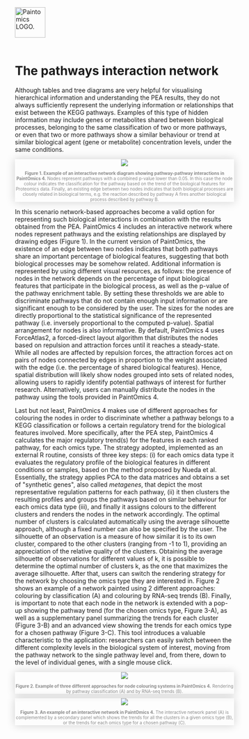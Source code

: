 <div class="imageContainer" style="" >
    <img src="paintomics_150x690.png" title="Paintomics LOGO." style=" height: 70px !important; margin-bottom: 20px; ">
</div>

# The pathways interaction network
Although tables and tree diagrams are very helpful for visualising hierarchical information and understanding the PEA results, they do not always sufficiently represent the underlying information or relationships that exist between the KEGG pathways. Examples of this type of hidden information may include genes or metabolites shared between biological processes, belonging to the same classification of two or more pathways, or even that two or more pathways show a similar behaviour or trend at similar biological agent (gene or metabolite) concentration levels, under the same conditions.

<div class="imageContainer" style="box-shadow: 0px 0px 20px #D0D0D0; text-align:center; font-size:10px; color:#898989" >
    <img src="paintomics_visualizing_2.png"/>
    <p class="imageLegend"><b>Figure 1. Example of an interactive network diagram showing pathway-pathway interactions in PaintOmics 4.</b> Nodes represent pathways with a combined p-value lower than 0.05. In this case the node colour indicates the classification for the pathway based on the trend of the biological features for Proteomics data. Finally, an existing edge between two nodes indicates that both biological processes are closely related in biological terms, e.g. the reaction described by pathway A fires another biological process described by pathway B.</p>
</div>



In this scenario network-based approaches become a valid option for representing such biological interactions in combination with the results obtained from the PEA. PaintOmics 4 includes an interactive network where nodes represent pathways and the existing relationships are displayed by drawing edges (Figure 1). In the current version of PaintOmics, the existence of an edge between two nodes indicates that both pathways share an important percentage of biological features, suggesting that both biological processes may be somehow related. Additional information is represented by using different visual resources, as follows: the presence of nodes in the network depends on the percentage of input biological features that participate in the biological process, as well as the p-value of the pathway enrichment table. By setting these thresholds we are able to discriminate pathways that do not contain enough input information or are significant enough to be considered by the user. The sizes for the nodes are directly proportional to the statistical significance of the represented pathway (i.e. inversely proportional to the computed p-value). Spatial arrangement for nodes is also informative. By default, PaintOmics 4 uses ForceAtlas2, a forced-direct layout algorithm that distributes the nodes based on repulsion and attraction forces until it reaches a steady-state. While all nodes are affected by repulsion forces, the attraction forces act on pairs of nodes connected by edges in proportion to the weight associated with the edge (i.e. the percentage of shared biological features). Hence, spatial distribution will likely show nodes grouped into sets of related nodes, allowing users to rapidly identify potential pathways of interest for further research. Alternatively, users can manually distribute the nodes in the pathway using the tools provided in PaintOmics 4.

Last but not least, PaintOmics 4 makes use of different approaches for colouring the nodes in order to discriminate whether a pathway belongs to a KEGG classification or follows a certain regulatory trend for the biological features involved. More specifically, after the PEA step, PaintOmics 4 calculates the major regulatory trend(s) for the features in each ranked pathway, for each omics type. The strategy adopted, implemented as an external R routine, consists of three key steps: (i) for each omics data type it evaluates the regulatory profile of the biological features in different conditions or samples, based on the method proposed by Nueda et al. Essentially, the strategy applies PCA to the data matrices and obtains a set of "synthetic genes", also called *metagenes*, that depict the most representative regulation patterns for each pathway, (ii) it then clusters the resulting profiles and groups the pathways based on similar behaviour for each omics data type (iii), and finally it assigns colours to the different clusters and renders the nodes in the network accordingly. The optimal number of clusters is calculated automatically using the average silhouette approach, although a fixed number can also be specified by the user. The silhouette of an observation is a measure of how similar it is to its own cluster, compared to the other clusters (ranging from -1 to 1), providing an appreciation of the relative quality of the clusters. Obtaining the average silhouette of observations for different values of k, it is possible to determine the optimal number of clusters k, as the one that maximizes the average silhouette. After that, users can switch the rendering strategy for the network by choosing the omics type they are interested in. Figure 2 shows an example of a network painted using 2 different approaches: colouring by classification (A) and colouring by RNA-seq trends (B). Finally, is important to note that each node in the network is extended with a pop-up showing the pathway trend (for the chosen omics type, Figure 3-A), as well as a supplementary panel summarizing the trends for each cluster (Figure 3-B) and an advanced view showing the trends for each omics type for a chosen pathway (Figure 3-C). This tool introduces a valuable characteristic to the application: researchers can easily switch between the different complexity levels in the biological system of interest, moving from the pathway network to the single pathway level and, from there, down to the level of individual genes, with a single mouse click.

<div class="imageContainer" style="box-shadow: 0px 0px 20px #D0D0D0; text-align:center; font-size:10px; color:#898989" >
    <img src="paintomics_visualizing_3.png"/>
    <p class="imageLegend"><b>Figure 2. Example of three different approaches for node colouring systems in PaintOmics 4.</b> Rendering by pathway classification (A) and by RNA-seq trends (B).</p>
</div>

<div class="imageContainer" style="box-shadow: 0px 0px 20px #D0D0D0; text-align:center; font-size:10px; color:#898989" >
    <img src="paintomics_visualizing_4.png"/>
    <p class="imageLegend"><b>Figure 3. An example of an interactive network in PaintOmics 4.</b> The interactive network panel (A) is complemented by a secondary panel which shows the trends for all the clusters in a given omics type (B), or the trends for each omics type for a chosen pathway (C).</p>
</div>

